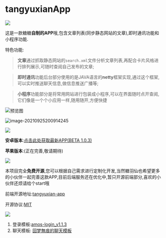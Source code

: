 # tangyuxianApp

![](https://cdn.jsdelivr.net/gh/tangyuxian/blog_image@master/PicGo/202109252038945.png)

这是一款糖糖**自制的APP**哦,包含文章列表(同步静态网站的文章),即时通讯功能和小程序功能.

特色功能:

> **文章**通过抓取静态网站的`search.xml`文件分析文章列表,再配合卡片风格进行排列展示,可随时查阅自己发布的文章;

> **即时通讯**功能后台部分使用的是JAVA语言的**netty**框架实现,通过这个框架,可以实时推送聊天信息,做信息推送广播等;

> **小程序**功能部分是将常用网站进行包装成小程序,可以在界面随时点开查阅,它们像是一个个小应用一样,随用随开,方便快捷

![预览图](https://cdn.jsdelivr.net/gh/tangyuxian/blog_image@master/PicGo/202109252015651.png)

![image-20210925200914245](https://cdn.jsdelivr.net/gh/tangyuxian/blog_image@master/PicGo/202109252009021.png)

![](https://cdn.jsdelivr.net/gh/tangyuxian/blog_image@master/PicGo/202109252027733.png)

**安卓版本**:[点击此处获取最新APP(BETA 1.0.3)](http://cdn.tangyuxian.com/tangyuxian_beta_1.0.3.apk)

**苹果版本**:(正在完善,敬请期待)

![](https://cdn.jsdelivr.net/gh/tangyuxian/blog_image@master/PicGo/202109252125192.png)

本项目完全**免费开源**,您可以根据自己需求进行定制化开发,当然糖羽仙也希望更多的小伙伴一起完善这款APP,目前后端服务还在优化中,暂只开源前端部分,喜欢的小伙伴还烦请给个start哦

前端开源地址:[tangyuxian-app](https://github.com/tangyuxian/tangyuxianAPP)

开源协议:[MIT](https://github.com/tangyuxian/tangyuxianAPP/blob/main/LICENSE)

![](https://cdn.jsdelivr.net/gh/tangyuxian/blog_image@master/PicGo/202109252137403.png)

1. 登录模板:[amos-login_v1.1.3 ](https://ext.dcloud.net.cn/plugin?id=538)
2. 聊天模板: [回梦無痕的聊天模板](https://ext.dcloud.net.cn/plugin?id=324)

